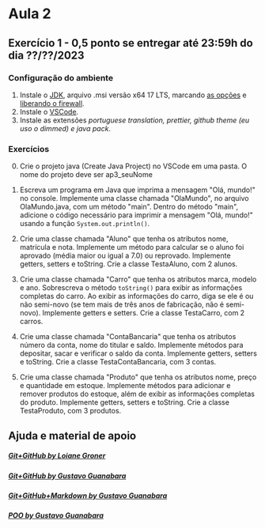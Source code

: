 # Aula 2

## Exercício 1 - 0,5 ponto se entregar até 23:59h do dia ??/??/2023

### Configuração do ambiente

1. Instale o [JDK](https://adoptium.net/temurin/releases/), arquivo .msi versão x64 17 LTS, marcando [as opções](https://drive.google.com/open?id=1BMqLvV0vZPz728qvQq2JVdf9McBGN9PY) e [liberando o firewall](https://drive.google.com/open?id=1BTl2hp2ZlEhAVqhpDfMOC0SY4ztLtMzs).
2. Instale o [VSCode](https://code.visualstudio.com/).
3. Instale as extensões _portuguese translation, prettier, github theme (eu uso o dimmed) e java pack_.

### Exercícios

0. Crie o projeto java (Create Java Project) no VSCode em uma pasta. O nome do projeto deve ser ap3_seuNome

1. Escreva um programa em Java que imprima a mensagem "Olá, mundo!" no console. Implemente uma classe chamada "OlaMundo", no arquivo OlaMundo.java, com um método "main". Dentro do método "main", adicione o código necessário para imprimir a mensagem "Olá, mundo!" usando a função `System.out.println()`.

2. Crie uma classe chamada "Aluno" que tenha os atributos nome, matrícula e nota. Implemente um método para calcular se o aluno foi aprovado (média maior ou igual a 7.0) ou reprovado. Implemente getters, setters e toString. Crie a classe TestaAluno, com 2 alunos.

3. Crie uma classe chamada "Carro" que tenha os atributos marca, modelo e ano. Sobrescreva o método `toString()` para exibir as informações completas do carro. Ao exibir as informações do carro, diga se ele é ou não semi-novo (se tem mais de três anos de fabricação, não é semi-novo). Implemente getters e setters. Crie a classe TestaCarro, com 2 carros.

4. Crie uma classe chamada "ContaBancaria" que tenha os atributos número da conta, nome do titular e saldo. Implemente métodos para depositar, sacar e verificar o saldo da conta. Implemente getters, setters e toString. Crie a classe TestaContaBancaria, com 3 contas.

5. Crie uma classe chamada "Produto" que tenha os atributos nome, preço e quantidade em estoque. Implemente métodos para adicionar e remover produtos do estoque, além de exibir as informações completas do produto. Implemente getters, setters e toString. Crie a classe TestaProduto, com 3 produtos.

## Ajuda e material de apoio

##### [Git+GitHub by Loiane Groner](https://www.youtube.com/watch?v=UMhskLXJuq4)

##### [Git+GitHub by Gustavo Guanabara](https://www.youtube.com/watch?v=xEKo29OWILE&list=PLHz_AreHm4dm7ZULPAmadvNhH6vk9oNZA)

##### [Git+GitHub+Markdown by Gustavo Guanabara](/git_github_gguanabara)

##### [POO by Gustavo Guanabara](https://www.youtube.com/watch?v=KlIL63MeyMY&list=PLHz_AreHm4dkqe2aR0tQK74m8SFe-aGsY)
